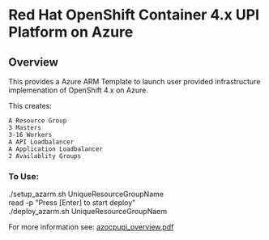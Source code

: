 # Red Hat OpenShift Container 4.x UPI Platform on Azure

## Overview
This provides a Azure ARM Template to launch user provided infrastructure implemenation of OpenShift 4.x on Azure.

This creates:
 
    A Resource Group
    3 Masters
    3-16 Workers
    A API Loadbalancer
    A Application Loadbalancer
    2 Availablity Groups

### To Use:

./setup_azarm.sh UniqueResourceGroupName  
read -p "Press [Enter] to start deploy"  
./deploy_azarm.sh UniqueResourceGroupNaem  

For more information see: 
    [azocpupi_overview.pdf](https://github.com/glennswest/ocpupi4azure/blob/master/doc/azocpupi_overview.pdf)
